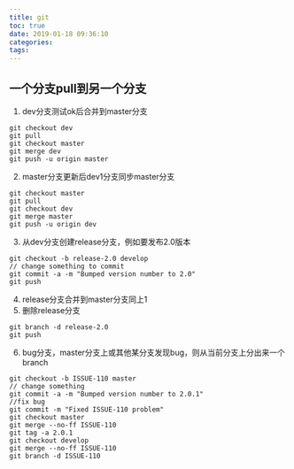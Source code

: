 ```yaml
---
title: git
toc: true
date: 2019-01-18 09:36:10
categories:
tags:
---
```



## 一个分支pull到另一个分支

1. dev分支测试ok后合并到master分支
```
git checkout dev
git pull
git checkout master
git merge dev
git push -u origin master
```
2. master分支更新后dev1分支同步master分支
```
git checkout master 
git pull 
git checkout dev
git merge master 
git push -u origin dev
```
3. 从dev分支创建release分支，例如要发布2.0版本
```
git checkout -b release-2.0 develop
// change something to commit
git commit -a -m "Bumped version number to 2.0"
git push
```
4. release分支合并到master分支同上1
5. 删除release分支
```
git branch -d release-2.0
git push
```
6. bug分支，master分支上或其他某分支发现bug，则从当前分支上分出来一个branch
```
git checkout -b ISSUE-110 master
// change something
git commit -a -m "Bumped version number to 2.0.1"
//fix bug
git commit -m "Fixed ISSUE-110 problem"
git checkout master
git merge --no-ff ISSUE-110
git tag -a 2.0.1
git checkout develop
git merge --no-ff ISSUE-110
git branch -d ISSUE-110
```

